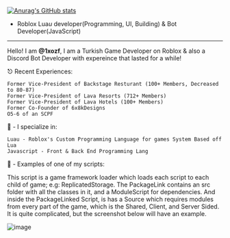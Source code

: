 [![Anurag's GitHub stats](https://github-readme-stats.vercel.app/api?username=1xozf&custom_title=Profile-MetaData)](https://github.com/anuraghazra/github-readme-stats)

 - Roblox Lua*u* developer(Programming, UI, Building) & Bot Developer(JavaScript) 

-------------------------------------------------------

Hello! I am **@1xozf**, I am a Turkish Game Developer on Roblox & also a Discord Bot Developer with expereince that lasted for a while!

⎋ Recent Experiences:
```
Former Vice-President of Backstage Resturant (100+ Members, Decreased to 80-87)
Former Vice-President of Lava Resorts (712+ Members)
Former Vice-President of Lava Hotels (100+ Members)
Former Co-Founder of 6x8kDesigns
O5-6 of an SCPF
```

🌟 - I specialize in:
```
Luau - Roblox's Custom Programming Language for games System Based off Lua
Javascript - Front & Back End Programming Lang
```

👀 - Examples of one of my scripts:

This script is a game framework loader which loads each script to each child of game; e.g: ReplicatedStorage. The PackageLink contains an src folder with all the classes in it, and a ModuleScript for dependencies. And inside the PackageLinked Script, is has a Source which requires modules from every part of the game, which is the Shared, Client, and Server Sided. It is quite complicated, but the screenshot below will have an example.

![image](https://user-images.githubusercontent.com/104598197/174419606-de6beabf-44bc-49f9-ab39-b4ced0a782e1.png)
